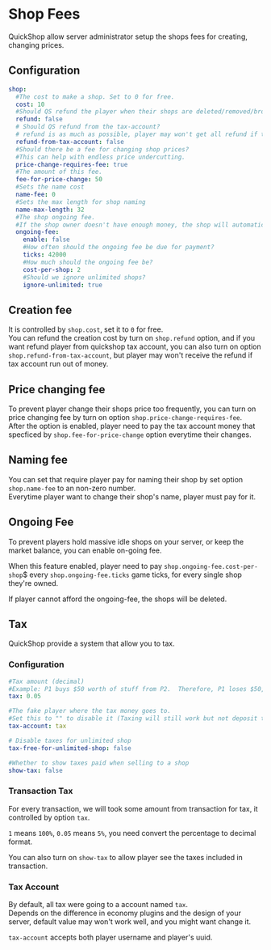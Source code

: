 # Shop Fees

QuickShop allow server administrator setup the shops fees for creating, changing prices.

## Configuration

```yaml
shop:
  #The cost to make a shop. Set to 0 for free.
  cost: 10
  #Should QS refund the player when their shops are deleted/removed/broken?
  refund: false
  # Should QS refund from the tax-account?
  # refund is as much as possible, player may won't get all refund if the tax-account had no enough money.
  refund-from-tax-account: false
  #Should there be a fee for changing shop prices?
  #This can help with endless price undercutting.
  price-change-requires-fee: true
  #The amount of this fee.
  fee-for-price-change: 50
  #Sets the name cost
  name-fee: 0
  #Sets the max length for shop naming
  name-max-length: 32
  #The shop ongoing fee.
  #If the shop owner doesn't have enough money, the shop will automatically be removed.
  ongoing-fee:
    enable: false
    #How often should the ongoing fee be due for payment?
    ticks: 42000
    #How much should the ongoing fee be?
    cost-per-shop: 2
    #Should we ignore unlimited shops?
    ignore-unlimited: true
```

## Creation fee

It is controlled by `shop.cost`, set it to `0` for free.  
You can refund the creation cost by turn on `shop.refund` option, and if you want refund player from quickshop tax account, you can also turn on option `shop.refund-from-tax-account`, but player may won't receive the refund if tax account run out of money.

## Price changing fee

To prevent player change their shops price too frequently, you can turn on price changing fee by turn on option `shop.price-change-requires-fee`.  
After the option is enabled, player need to pay the tax account money that specficed by `shop.fee-for-price-change` option everytime their changes.

## Naming fee

You can set that require player pay for naming their shop by set option `shop.name-fee` to an non-zero number.  
Everytime player want to change their shop's name, player must pay for it.

## Ongoing Fee

To prevent players hold massive idle shops on your server, or keep the market balance, you can enable on-going fee.  

When this feature enabled, player need to pay `shop.ongoing-fee.cost-per-shop`$ every `shop.ongoing-fee.ticks` game ticks, for every single shop they're owned.  

If player cannot afford the ongoing-fee, the shops will be deleted.

## Tax

QuickShop provide a system that allow you to tax.

### Configuration

```yaml
#Tax amount (decimal)
#Example: P1 buys $50 worth of stuff from P2.  Therefore, P1 loses $50, P2 gains $(1-0.05)*50, and the tax-account gains $(0.05)*50.
tax: 0.05

#The fake player where the tax money goes to.
#Set this to "" to disable it (Taxing will still work but not deposit to any account)
tax-account: tax

# Disable taxes for unlimited shop
tax-free-for-unlimited-shop: false

#Whether to show taxes paid when selling to a shop
show-tax: false
```

### Transaction Tax

For every transaction, we will took some amount from transaction for tax, it controlled by option `tax`.  

`1` means `100%`, `0.05` means `5%`, you need convert the percentage to decimal format.  

You can also turn on `show-tax` to allow player see the taxes included in transaction.

### Tax Account

By default, all tax were going to a account named `tax`.  
Depends on the difference in economy plugins and the design of your server, default value may won't work well, and you might want change it.

`tax-account` accepts both player username and player's uuid.